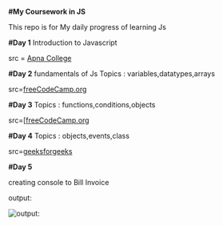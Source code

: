 **#My Coursework in JS**

This repo is for My daily progress of learning Js

**#Day 1** 
Introduction to Javascript 

src = [Apna College](https://youtube.com/playlist?list=PLGjplNEQ1it_oTvuLRNqXfz_v_0pq6unW&si=3iAgZtlUvGuvWFlY)


**#Day 2**
fundamentals of Js 
Topics : variables,datatypes,arrays

src=[freeCodeCamp.org](https://youtu.be/PkZNo7MFNFg?si=4-CfTI2RyWzP5b9P)


**#Day 3**
Topics : functions,conditions,objects 

src=[[freeCodeCamp.org](https://youtu.be/PkZNo7MFNFg?si=4-CfTI2RyWzP5b9P)


**#Day 4**
Topics : objects,events,class

src=[geeksforgeeks](https://www.geeksforgeeks.org/classes-and-objects-in-javascript/)


**#Day 5**

creating console to Bill Invoice

output:

![output:](https://github.com/user-attachments/assets/dcd6a64f-f908-41c0-991c-43b64903a97b)









